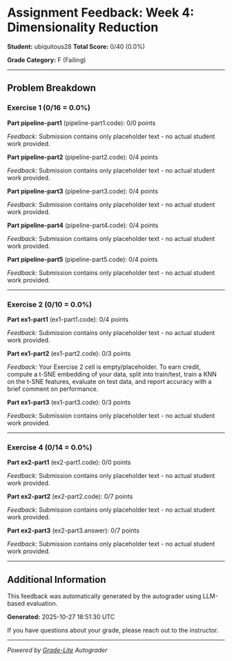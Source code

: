 # Assignment Feedback: Week 4: Dimensionality Reduction

**Student:** ubiquitous28
**Total Score:** 0/40 (0.0%)

**Grade Category:** F (Failing)

---

## Problem Breakdown

### Exercise 1 (0/16 = 0.0%)

**Part pipeline-part1** (pipeline-part1.code): 0/0 points

_Feedback:_ Submission contains only placeholder text - no actual student work provided.

**Part pipeline-part2** (pipeline-part2.code): 0/4 points

_Feedback:_ Submission contains only placeholder text - no actual student work provided.

**Part pipeline-part3** (pipeline-part3.code): 0/4 points

_Feedback:_ Submission contains only placeholder text - no actual student work provided.

**Part pipeline-part4** (pipeline-part4.code): 0/4 points

_Feedback:_ Submission contains only placeholder text - no actual student work provided.

**Part pipeline-part5** (pipeline-part5.code): 0/4 points

_Feedback:_ Submission contains only placeholder text - no actual student work provided.

---

### Exercise 2 (0/10 = 0.0%)

**Part ex1-part1** (ex1-part1.code): 0/4 points

_Feedback:_ Submission contains only placeholder text - no actual student work provided.

**Part ex1-part2** (ex1-part2.code): 0/3 points

_Feedback:_ Your Exercise 2 cell is empty/placeholder. To earn credit, compute a t-SNE embedding of your data, split into train/test, train a KNN on the t-SNE features, evaluate on test data, and report accuracy with a brief comment on performance.

**Part ex1-part3** (ex1-part3.code): 0/3 points

_Feedback:_ Submission contains only placeholder text - no actual student work provided.

---

### Exercise 4 (0/14 = 0.0%)

**Part ex2-part1** (ex2-part1.code): 0/0 points

_Feedback:_ Submission contains only placeholder text - no actual student work provided.

**Part ex2-part2** (ex2-part2.code): 0/7 points

_Feedback:_ Submission contains only placeholder text - no actual student work provided.

**Part ex2-part3** (ex2-part3.answer): 0/7 points

_Feedback:_ Submission contains only placeholder text - no actual student work provided.

---

## Additional Information

This feedback was automatically generated by the autograder using LLM-based evaluation.

**Generated:** 2025-10-27 18:51:30 UTC

If you have questions about your grade, please reach out to the instructor.

---

*Powered by [Grade-Lite](https://github.com/your-repo/grade-lite) Autograder*